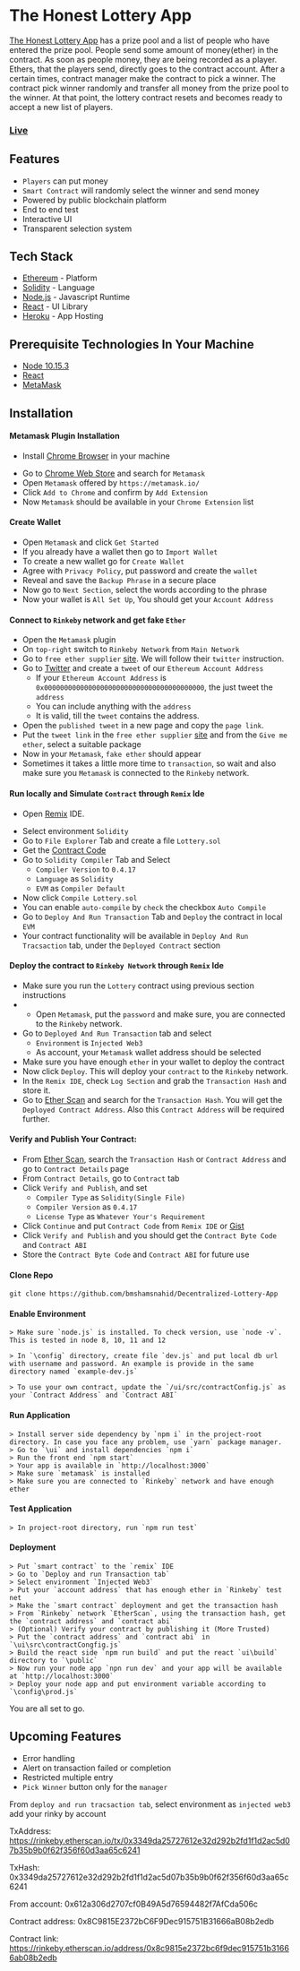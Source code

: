 # The Honest Lottery App

[The Honest Lottery App](https://decentralized-lottery-app.herokuapp.com/) has a prize pool and a list of people who have entered the prize pool. People send some amount of money(ether) in the contract. As soon as people money, they are being recorded as a player. Ethers, that the players send, directly goes to the contract account. After a certain times, contract manager make the contract to pick a winner. The contract pick winner randomly and transfer all money from the prize pool to the winner. At that point, the lottery contract resets and becomes ready to accept a new list of players.

### [Live](https://decentralized-lottery-app.herokuapp.com/)

## Features

- `Players` can put money
- `Smart Contract` will randomly select the winner and send money
- Powered by public blockchain platform
- End to end test
- Interactive UI
- Transparent selection system

## Tech Stack

- [Ethereum](https://www.ethereum.org/) - Platform
- [Solidity](https://solidity.readthedocs.io/en/v0.4.17/) - Language
- [Node.js](https://nodejs.org/en/) - Javascript Runtime
- [React](https://reactjs.org/) - UI Library
- [Heroku](https://heroku.com/) - App Hosting

## Prerequisite Technologies In Your Machine

- [Node 10.15.3](https://nodejs.org/en/)
- [React](https://reactjs.org/)
- [MetaMask](https://metamask.io/)

## Installation

#### Metamask Plugin Installation

- Install [Chrome Browser](https://www.google.com/chrome/) in your machine

* Go to [Chrome Web Store](https://chrome.google.com/webstore/category/extension) and search for `Metamask`
* Open `Metamask` offered by `https://metamask.io/`
* Click `Add to Chrome` and confirm by `Add Extension`
* Now `Metamask` should be available in your `Chrome Extension` list

#### Create Wallet

- Open `Metamask` and click `Get Started`
- If you already have a wallet then go to `Import Wallet`
- To create a new wallet go for `Create Wallet`
- Agree with `Privacy Policy`, put password and create the `wallet`
- Reveal and save the `Backup Phrase` in a secure place
- Now go to `Next Section`, select the words according to the phrase
- Now your wallet is `All Set Up`, You should get your `Account Address`

#### Connect to `Rinkeby` network and get fake `Ether`

- Open the `Metamask` plugin
- On `top-right` switch to `Rinkeby Network` from `Main Network`
- Go to `free ether supplier` [site](https://faucet.rinkeby.io/). We will follow their `twitter` instruction.
- Go to [Twitter](https://twitter.com/home) and create a `tweet` of our `Ethereum Account Address`
  - If your `Ethereum Account Address` is `0x0000000000000000000000000000000000000000`, the just tweet the `address`
  * You can include anything with the `address`
  * It is valid, till the `tweet` contains the address.
- Open the `published tweet` in a new page and copy the `page link`.
- Put the `tweet link` in the `free ether supplier` [site](https://faucet.rinkeby.io/) and from the `Give me ether`, select a suitable package
- Now in your `Metamask`, `fake ether` should appear
- Sometimes it takes a little more time to `transaction`, so wait and also make sure you `Metamask` is connected to the `Rinkeby` network.

#### Run locally and Simulate `Contract` through `Remix` Ide

- Open [Remix](https://remix.ethereum.org/) IDE.

* Select environment `Solidity`
* Go to `File Explorer` Tab and create a file `Lottery.sol`
* Get the [Contract Code](https://gist.github.com/bmshamsnahid/05005b4c1e9c402e521be8b56d8050f2)
* Go to `Solidity Compiler` Tab and Select
  - `Compiler Version` to `0.4.17`
  - `Language` as `Solidity`
  - `EVM` as `Compiler Default`
* Now click `Compile Lottery.sol`
* You can enable `auto-compile` by `check` the checkbox `Auto Compile`
* Go to `Deploy And Run Transaction` Tab and `Deploy` the contract in local `EVM`
* Your contract functionality will be available in `Deploy And Run Tracsaction` tab, under the `Deployed Contract` section

#### Deploy the contract to `Rinkeby Network` through `Remix` Ide

- Make sure you run the `Lottery` contract using previous section instructions
- - Open `Metamask`, put the `password` and make sure, you are connected to the `Rinkeby` network.
- Go to `Deployed And Run Transaction` tab and select
  - `Environment` is `Injected Web3`
  - As account, your `Metamask` wallet address should be selected
- Make sure you have enough `ether` in your wallet to deploy the contract
- Now click `Deploy`. This will deploy your `contract` to the `Rinkeby` network.
- In the `Remix IDE`, check `Log Section` and grab the `Transaction Hash` and store it.
- Go to [Ether Scan](https://rinkeby.etherscan.io/) and search for the `Transaction Hash`. You will get the `Deployed Contract Address`. Also this `Contract Address` will be required further.

#### Verify and Publish Your Contract:

- From [Ether Scan](https://rinkeby.etherscan.io/), search the `Transaction Hash` or `Contract Address` and go to `Contract Details` page
- From `Contract Details`, go to `Contract` tab
- Click `Verify and Publish`, and set
  - `Compiler Type` as `Solidity(Single File)`
  - `Compiler Version` as `0.4.17`
  - `License Type` as `Whatever Your's Requirement`
- Click `Continue` and put `Contract Code` from `Remix IDE` or [Gist](https://gist.github.com/bmshamsnahid/05005b4c1e9c402e521be8b56d8050f2)
- Click `Verify and Publish` and you should get the `Contract Byte Code` and `Contract ABI`
- Store the `Contract Byte Code` and `Contract ABI` for future use

#### Clone Repo

```
git clone https://github.com/bmshamsnahid/Decentralized-Lottery-App
```

#### Enable Environment

```
> Make sure `node.js` is installed. To check version, use `node -v`. This is tested in node 8, 10, 11 and 12
```

```
> In `\config` directory, create file `dev.js` and put local db url with username and password. An example is provide in the same directory named `example-dev.js`
```

```
> To use your own contract, update the `/ui/src/contractConfig.js` as your `Contract Address` and `Contract ABI`
```

#### Run Application

```
> Install server side dependency by `npm i` in the project-root directory. In case you face any problem, use `yarn` package manager.
> Go to `\ui` and install dependencies `npm i`
> Run the front end `npm start`
> Your app is available in `http://localhost:3000`
> Make sure `metamask` is installed
> Make sure you are connected to `Rinkeby` network and have enough ether
```

#### Test Application

```
> In project-root directory, run `npm run test`
```

#### Deployment

```
> Put `smart contract` to the `remix` IDE
> Go to `Deploy and run Transaction tab`
> Select environment `Injected Web3`
> Put your `account address` that has enough ether in `Rinkeby` test net
> Make the `smart contract` deployment and get the transaction hash
> From `Rinkeby` network `EtherScan`, using the transaction hash, get the `contract address` and `contract abi`
> (Optional) Verify your contract by publishing it (More Trusted)
> Put the `contract address` and `contract abi` in `\ui\src\contractCongfig.js`
> Build the react side `npm run build` and put the react `ui\build` directory to `\public`
> Now run your node app `npn run dev` and your app will be available at `http://localhost:3000`
> Deploy your node app and put environment variable according to `\config\prod.js`
```

You are all set to go.

## Upcoming Features

- Error handling
- Alert on transaction failed or completion
- Restricted multiple entry
- `Pick Winner` button only for the `manager`

From `deploy and run tracsaction tab`,
select environment as `injected web3`
add your rinky by account

TxAddress: https://rinkeby.etherscan.io/tx/0x3349da25727612e32d292b2fd1f1d2ac5d07b35b9b0f62f356f60d3aa65c6241

TxHash: 0x3349da25727612e32d292b2fd1f1d2ac5d07b35b9b0f62f356f60d3aa65c6241

From account: 0x612a306d2707cf0B49A5d76594482f7AfCda506c

Contract address: 0x8C9815E2372bC6F9Dec915751B31666aB08b2edb

Contract link: https://rinkeby.etherscan.io/address/0x8c9815e2372bc6f9dec915751b31666ab08b2edb
